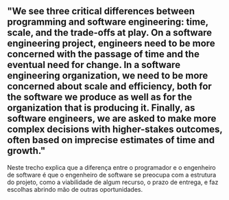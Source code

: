 
"We see three critical differences between programming and software engineering: time, scale, and the trade-offs at play. On a software engineering project, engineers need to be more concerned with the passage of time and the eventual need for change. In a software engineering organization, we need to be more concerned about scale and efficiency, both for the software we produce as well as for the organization that is producing it. Finally, as software engineers, we are asked to make more complex decisions with higher-stakes outcomes, often based on imprecise estimates of time and growth."
----
Neste trecho explica que a diferença entre o programador e o engenheiro de software é que o engenheiro de software se preocupa com a estrutura do projeto, como a viabilidade de algum recurso, o prazo de entrega, e faz escolhas abrindo mão de outras oportunidades.